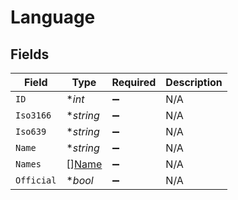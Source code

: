 # Language


## Fields

| Field                                 | Type                                  | Required                              | Description                           |
| ------------------------------------- | ------------------------------------- | ------------------------------------- | ------------------------------------- |
| `ID`                                  | **int*                                | :heavy_minus_sign:                    | N/A                                   |
| `Iso3166`                             | **string*                             | :heavy_minus_sign:                    | N/A                                   |
| `Iso639`                              | **string*                             | :heavy_minus_sign:                    | N/A                                   |
| `Name`                                | **string*                             | :heavy_minus_sign:                    | N/A                                   |
| `Names`                               | [][Name](../../models/shared/name.md) | :heavy_minus_sign:                    | N/A                                   |
| `Official`                            | **bool*                               | :heavy_minus_sign:                    | N/A                                   |